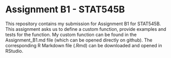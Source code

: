 # Assignment B1 - STAT545B

This repository contains my submission for Assignment B1 for STAT545B. This assignment asks us to define a custom function, provide examples and tests for the function. My custom function can be found in the Assignment_B1.md file (which can be opened directly on github). The corresponding R Markdown file (.Rmd) can be downloaded and opened in RStudio.

